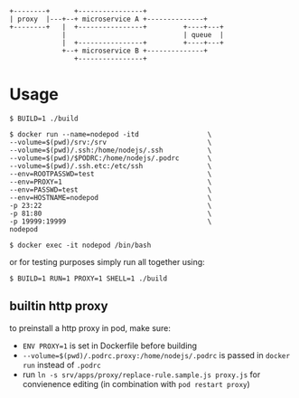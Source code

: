 
    +--------+      +----------------+
    | proxy  |---+--+ microservice A +--------------+
    +--------+   |  +----------------+         +----+---+
                 |                             | queue  |
                 |  +----------------+         +----+---+
                 +--+ microservice B +--------------+
                    +----------------+
# Usage 

    $ BUILD=1 ./build

    $ docker run --name=nodepod -itd                 \
    --volume=$(pwd)/srv:/srv                         \
    --volume=$(pwd)/.ssh:/home/nodejs/.ssh           \
    --volume=$(pwd)/$PODRC:/home/nodejs/.podrc       \
    --volume=$(pwd)/.ssh.etc:/etc/ssh                \
    --env=ROOTPASSWD=test                            \
    --env=PROXY=1                                    \
    --env=PASSWD=test                                \
    --env=HOSTNAME=nodepod                           \
    -p 23:22                                         \
    -p 81:80                                         \
    -p 19999:19999                                   \
    nodepod

    $ docker exec -it nodepod /bin/bash

or for testing purposes simply run all together using:

    $ BUILD=1 RUN=1 PROXY=1 SHELL=1 ./build 

## builtin http proxy

to preinstall a http proxy in pod, make sure:

* `ENV PROXY=1` is set in Dockerfile before building
*  `--volume=$(pwd)/.podrc.proxy:/home/nodejs/.podrc` is passed in `docker run` instead of `.podrc`
* run `ln -s srv/apps/proxy/replace-rule.sample.js proxy.js` for convienence editing (in combination with `pod restart proxy`)
